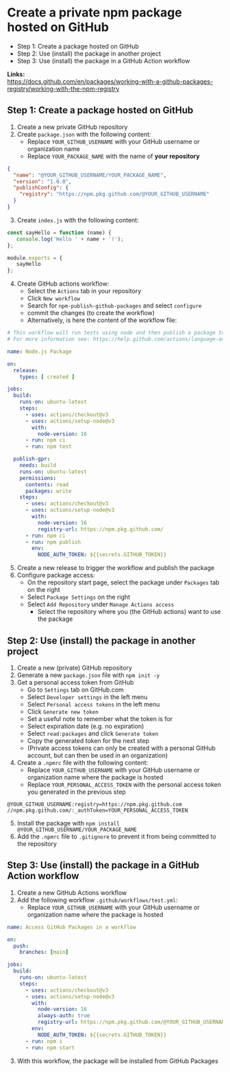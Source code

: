 # Create a private npm package hosted on GitHub

- Step 1: Create a package hosted on GitHub
- Step 2: Use (install) the package in another project
- Step 3: Use (install) the package in a GitHub Action workflow

**Links:**<br/>
https://docs.github.com/en/packages/working-with-a-github-packages-registry/working-with-the-npm-registry

## Step 1: Create a package hosted on GitHub

1. Create a new private GitHub repository
2. Create `package.json` with the following content:
    - Replace `YOUR_GITHUB_USERNAME` with your GitHub username or organization name
    - Replace `YOUR_PACKAGE_NAME` with the name of **your repository**

```json
{
  "name": "@YOUR_GITHUB_USERNAME/YOUR_PACKAGE_NAME",
  "version": "1.0.0",
  "publishConfig": {
    "registry": "https://npm.pkg.github.com/@YOUR_GITHUB_USERNAME"
  }
}
```

3. Create `index.js` with the following content:

 ```javascript
const sayHello = function (name) {
    console.log('Hello ' + name + '!');
};

module.exports = {
    sayHello
};
```

4. Create GitHub actions workflow:
    - Select the `Actions` tab in your repository
    - Click `New workflow`
    - Search for `npm-publish-github-packages` and select `configure`
    - commit the changes (to create the workflow)
    - Alternatively, is here the content of the workflow file:

```yaml
# This workflow will run tests using node and then publish a package to GitHub Packages when a release is created
# For more information see: https://help.github.com/actions/language-and-framework-guides/publishing-nodejs-packages

name: Node.js Package

on:
  release:
    types: [ created ]

jobs:
  build:
    runs-on: ubuntu-latest
    steps:
      - uses: actions/checkout@v3
      - uses: actions/setup-node@v3
        with:
          node-version: 16
      - run: npm ci
      - run: npm test

  publish-gpr:
    needs: build
    runs-on: ubuntu-latest
    permissions:
      contents: read
      packages: write
    steps:
      - uses: actions/checkout@v3
      - uses: actions/setup-node@v3
        with:
          node-version: 16
          registry-url: https://npm.pkg.github.com/
      - run: npm ci
      - run: npm publish
        env:
          NODE_AUTH_TOKEN: ${{secrets.GITHUB_TOKEN}}
```

5. Create a new release to trigger the workflow and publish the package
6. Configure package access:
   - On the repository start page, select the package under `Packages` tab on the right
   - Select `Package Settings` on the right
   - Select `Add Repository` under `Manage Actions access`
     - Select the repository where you (the GitHub actions) want to use the package

## Step 2: Use (install) the package in another project

1. Create a new (private) GitHub repository
2. Generate a new `package.json` file with `npm init -y`
3. Get a personal access token from GitHub
    - Go to `Settings` tab on GitHub.com
    - Select `Developer settings` in the left menu
    - Select `Personal access tokens` in the left menu
    - Click `Generate new token`
    - Set a useful note to remember what the token is for
    - Select expiration date (e.g. no expiration)
    - Select `read:packages` and click `Generate token`
    - Copy the generated token for the next step
    - (Private access tokens can only be created with a personal GitHub account, but can then be used in an
      organization)
4. Create a `.npmrc` file with the following content:
    - Replace `YOUR_GITHUB_USERNAME` with your GitHub username or organization name where the package is hosted
    - Replace `YOUR_PERSONAL_ACCESS_TOKEN` with the personal access token you generated in the previous step

```
@YOUR_GITHUB_USERNAME:registry=https://npm.pkg.github.com
//npm.pkg.github.com/:_authToken=YOUR_PERSONAL_ACCESS_TOKEN
```

5. Install the package with `npm install @YOUR_GITHUB_USERNAME/YOUR_PACKAGE_NAME`
6. Add the `.npmrc` file to `.gitignore` to prevent it from being committed to the repository

## Step 3: Use (install) the package in a GitHub Action workflow

1. Create a new GitHub Actions workflow
2. Add the following workflow `.github/workflows/test.yml`:
   - Replace `YOUR_GITHUB_USERNAME` with your GitHub username or organization name where the package is hosted

```yaml
name: Access GitHub Packages in a workflow

on:
  push:
    branches: [main]

jobs:
  build:
    runs-on: ubuntu-latest
    steps:
      - uses: actions/checkout@v3
      - uses: actions/setup-node@v3
        with:
          node-version: 16
          always-auth: true
          registry-url: https://npm.pkg.github.com/@YOUR_GITHUB_USERNAME
        env:
          NODE_AUTH_TOKEN: ${{secrets.GITHUB_TOKEN}}
      - run: npm i
      - run: npm start
```

3. With this workflow, the package will be installed from GitHub Packages
